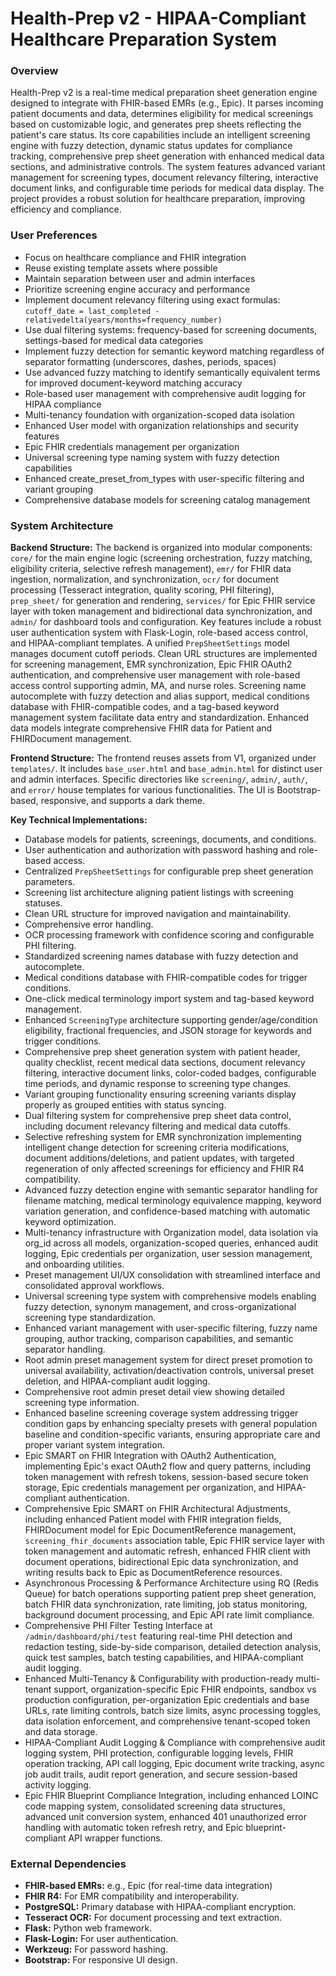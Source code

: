 # Health-Prep v2 - HIPAA-Compliant Healthcare Preparation System

### Overview
Health-Prep v2 is a real-time medical preparation sheet generation engine designed to integrate with FHIR-based EMRs (e.g., Epic). It parses incoming patient documents and data, determines eligibility for medical screenings based on customizable logic, and generates prep sheets reflecting the patient's care status. Its core capabilities include an intelligent screening engine with fuzzy detection, dynamic status updates for compliance tracking, comprehensive prep sheet generation with enhanced medical data sections, and administrative controls. The system features advanced variant management for screening types, document relevancy filtering, interactive document links, and configurable time periods for medical data display. The project provides a robust solution for healthcare preparation, improving efficiency and compliance.

### User Preferences
- Focus on healthcare compliance and FHIR integration
- Reuse existing template assets where possible
- Maintain separation between user and admin interfaces
- Prioritize screening engine accuracy and performance
- Implement document relevancy filtering using exact formulas: `cutoff_date = last_completed - relativedelta(years/months=frequency_number)`
- Use dual filtering systems: frequency-based for screening documents, settings-based for medical data categories
- Implement fuzzy detection for semantic keyword matching regardless of separator formatting (underscores, dashes, periods, spaces)
- Use advanced fuzzy matching to identify semantically equivalent terms for improved document-keyword matching accuracy
- Role-based user management with comprehensive audit logging for HIPAA compliance
- Multi-tenancy foundation with organization-scoped data isolation
- Enhanced User model with organization relationships and security features
- Epic FHIR credentials management per organization
- Universal screening type naming system with fuzzy detection capabilities
- Enhanced create_preset_from_types with user-specific filtering and variant grouping
- Comprehensive database models for screening catalog management

### System Architecture

**Backend Structure:**
The backend is organized into modular components: `core/` for the main engine logic (screening orchestration, fuzzy matching, eligibility criteria, selective refresh management), `emr/` for FHIR data ingestion, normalization, and synchronization, `ocr/` for document processing (Tesseract integration, quality scoring, PHI filtering), `prep_sheet/` for generation and rendering, `services/` for Epic FHIR service layer with token management and bidirectional data synchronization, and `admin/` for dashboard tools and configuration. Key features include a robust user authentication system with Flask-Login, role-based access control, and HIPAA-compliant templates. A unified `PrepSheetSettings` model manages document cutoff periods. Clean URL structures are implemented for screening management, EMR synchronization, Epic FHIR OAuth2 authentication, and comprehensive user management with role-based access control supporting admin, MA, and nurse roles. Screening name autocomplete with fuzzy detection and alias support, medical conditions database with FHIR-compatible codes, and a tag-based keyword management system facilitate data entry and standardization. Enhanced data models integrate comprehensive FHIR data for Patient and FHIRDocument management.

**Frontend Structure:**
The frontend reuses assets from V1, organized under `templates/`. It includes `base_user.html` and `base_admin.html` for distinct user and admin interfaces. Specific directories like `screening/`, `admin/`, `auth/`, and `error/` house templates for various functionalities. The UI is Bootstrap-based, responsive, and supports a dark theme.

**Key Technical Implementations:**
- Database models for patients, screenings, documents, and conditions.
- User authentication and authorization with password hashing and role-based access.
- Centralized `PrepSheetSettings` for configurable prep sheet generation parameters.
- Screening list architecture aligning patient listings with screening statuses.
- Clean URL structure for improved navigation and maintainability.
- Comprehensive error handling.
- OCR processing framework with confidence scoring and configurable PHI filtering.
- Standardized screening names database with fuzzy detection and autocomplete.
- Medical conditions database with FHIR-compatible codes for trigger conditions.
- One-click medical terminology import system and tag-based keyword management.
- Enhanced `ScreeningType` architecture supporting gender/age/condition eligibility, fractional frequencies, and JSON storage for keywords and trigger conditions.
- Comprehensive prep sheet generation system with patient header, quality checklist, recent medical data sections, document relevancy filtering, interactive document links, color-coded badges, configurable time periods, and dynamic response to screening type changes.
- Variant grouping functionality ensuring screening variants display properly as grouped entities with status syncing.
- Dual filtering system for comprehensive prep sheet data control, including document relevancy filtering and medical data cutoffs.
- Selective refreshing system for EMR synchronization implementing intelligent change detection for screening criteria modifications, document additions/deletions, and patient updates, with targeted regeneration of only affected screenings for efficiency and FHIR R4 compatibility.
- Advanced fuzzy detection engine with semantic separator handling for filename matching, medical terminology equivalence mapping, keyword variation generation, and confidence-based matching with automatic keyword optimization.
- Multi-tenancy infrastructure with Organization model, data isolation via org_id across all models, organization-scoped queries, enhanced audit logging, Epic credentials per organization, user session management, and onboarding utilities.
- Preset management UI/UX consolidation with streamlined interface and consolidated approval workflows.
- Universal screening type system with comprehensive models enabling fuzzy detection, synonym management, and cross-organizational screening type standardization.
- Enhanced variant management with user-specific filtering, fuzzy name grouping, author tracking, comparison capabilities, and semantic separator handling.
- Root admin preset management system for direct preset promotion to universal availability, activation/deactivation controls, universal preset deletion, and HIPAA-compliant audit logging.
- Comprehensive root admin preset detail view showing detailed screening type information.
- Enhanced baseline screening coverage system addressing trigger condition gaps by enhancing specialty presets with general population baseline and condition-specific variants, ensuring appropriate care and proper variant system integration.
- Epic SMART on FHIR Integration with OAuth2 Authentication, implementing Epic's exact OAuth2 flow and query patterns, including token management with refresh tokens, session-based secure token storage, Epic credentials management per organization, and HIPAA-compliant authentication.
- Comprehensive Epic SMART on FHIR Architectural Adjustments, including enhanced Patient model with FHIR integration fields, FHIRDocument model for Epic DocumentReference management, `screening_fhir_documents` association table, Epic FHIR service layer with token management and automatic refresh, enhanced FHIR client with document operations, bidirectional Epic data synchronization, and writing results back to Epic as DocumentReference resources.
- Asynchronous Processing & Performance Architecture using RQ (Redis Queue) for batch operations supporting patient prep sheet generation, batch FHIR data synchronization, rate limiting, job status monitoring, background document processing, and Epic API rate limit compliance.
- Comprehensive PHI Filter Testing Interface at `/admin/dashboard/phi/test` featuring real-time PHI detection and redaction testing, side-by-side comparison, detailed detection analysis, quick test samples, batch testing capabilities, and HIPAA-compliant audit logging.
- Enhanced Multi-Tenancy & Configurability with production-ready multi-tenant support, organization-specific Epic FHIR endpoints, sandbox vs production configuration, per-organization Epic credentials and base URLs, rate limiting controls, batch size limits, async processing toggles, data isolation enforcement, and comprehensive tenant-scoped token and data storage.
- HIPAA-Compliant Audit Logging & Compliance with comprehensive audit logging system, PHI protection, configurable logging levels, FHIR operation tracking, API call logging, Epic document write tracking, async job audit trails, audit report generation, and secure session-based activity logging.
- Epic FHIR Blueprint Compliance Integration, including enhanced LOINC code mapping system, consolidated screening data structures, advanced unit conversion system, enhanced 401 unauthorized error handling with automatic token refresh retry, and Epic blueprint-compliant API wrapper functions.

### External Dependencies
- **FHIR-based EMRs:** e.g., Epic (for real-time data integration)
- **FHIR R4:** For EMR compatibility and interoperability.
- **PostgreSQL:** Primary database with HIPAA-compliant encryption.
- **Tesseract OCR:** For document processing and text extraction.
- **Flask:** Python web framework.
- **Flask-Login:** For user authentication.
- **Werkzeug:** For password hashing.
- **Bootstrap:** For responsive UI design.